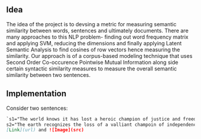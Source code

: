 ## Idea

The idea of the project is to devsing a metric for measuring semantic similarity between words, sentences and ultimately documents. There are many approaches to this NLP problem- finding out word frequency matrix and applying SVM, reducing the dimensions and finally applying Latent Semantic Analysis to find cosines of row vectors hence measuring the similarity. Our approach is of a corpus-based modeling technique that uses Second Order Co-occurence Pointwise Mutual Information along side certain syntactic similarity measures to measure the overall semantic similarity between two sentences.

## Implementation

Consider two sentences: 
```markdown
`s1="The world knows it has lost a heroic champion of justice and freedom"
s2="The earth recognizes the loss of a valliant champoin of independence and justice"`
[Link](url) and ![Image](src)
```
